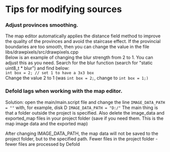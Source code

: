 # Tips for modifying sources

### Adjust provinces smoothing. 

The map editor automatically applies the distance field method to improve the quality of the provinces and avoid the staircase effect. If the provincial boundaries are too smooth, then you can change the value in the file libs/drawpixels/src/drawpixels.cpp  
Below is an example of changing the blur strength from 2 to 1. You can adjust this as you need. Search for the blur function \(search for "static uint8\_t \* blur"\) and find below:  
`int box = 2; // set 1 to have a 3x3 box`  
Change the value 2 to 1 \(was `int box = 2;`, change to `int box = 1;)`

### Defold lags when working with the map editor.

Solution: open the main/main.script file and change the line `IMAGE_DATA_PATH = ""` with, for example, disk D `IMAGE_DATA_PATH = "D:/"` The main thing is that a folder outside the project is specified. Also delete the image\_data and exported\_map files in your project folder \(save if you need them. This is the map image data and the exported map\)

After changing IMAGE\_DATA\_PATH, the map data will not be saved to the project folder, but to the specified path. Fewer files in the project folder - fewer files are processed by Defold

